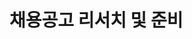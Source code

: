 # 채용공고 리서치 및 준비

[1. 블록체인 세부 분야 정리]: https://github.com/alstja98/TIL/blob/master/recruit-research/%EB%B8%94%EB%A1%9D%EC%B2%B4%EC%9D%B8%20%EA%B8%B0%EC%88%A0%20%EC%84%B8%EB%B6%80%20%EB%B6%84%EC%95%BC%20%EC%A0%95%EB%A6%AC.md	"1. 블록체인 세부 분야 정리"
[2. 주요 업무 정리]: https://github.com/alstja98/TIL/blob/master/recruit-research/%EC%A3%BC%EC%9A%94%20%EC%97%85%EB%AC%B4%20%EC%A0%95%EB%A6%AC.md	"2. 주요 업무 정리"
[3. 자격 요건 정리]: https://github.com/alstja98/TIL/blob/master/recruit-research/%EC%9E%90%EA%B2%A9%EC%9A%94%EA%B1%B4%20%EC%A0%95%EB%A6%AC.md	"3. 자격 요건 정리"
[4. 우대 사항 정리]: https://github.com/alstja98/TIL/blob/master/recruit-research/%EC%9A%B0%EB%8C%80%EC%82%AC%ED%95%AD%20%EC%A0%95%EB%A6%AC.md	"4. 우대 사항 정리"
[5. 공통 정보 정리]: https://github.com/alstja98/TIL/blob/master/recruit-research/%EA%B3%B5%ED%86%B5%EC%A0%95%EB%B3%B4%20%EC%A0%95%EB%A6%AC.md	"5. 공통 정보 정리"

